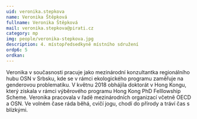 ```yaml
---
uid: veronika.stepkova
name: Veronika Štěpková
fullname: Veronika Štěpková
mail: veronika.stepkova@pirati.cz
category: mp
img: people/veronika-stepkova.jpg
description: 4. místopředsedkyně místního sdružení
ordp6: 5
ordkan: 
---
```

Veronika v současnosti pracuje jako mezinárodní konzultantka regionálního hubu OSN v Srbsku, kde se v rámci ekologického programu zaměřuje na genderovou problematiku. V květnu 2018 obhájila doktorát v Hong Kongu, který získala v rámci výběrového programu Hong Kong PhD Felllowship Scheme. Veronika pracovala v řadě mezinárodních organizací včetně OECD a OSN. Ve volném čase ráda běhá, cvičí jogu, chodí do přírody a tráví čas s blízkými.
